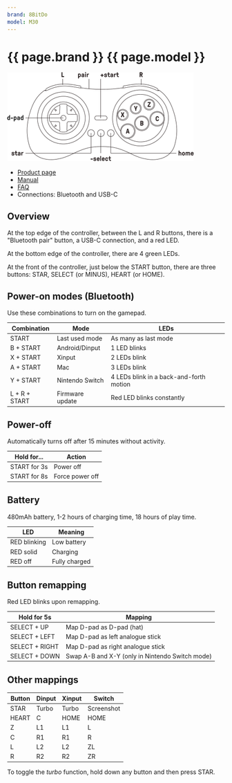```yaml
---
brand: 8BitDo
model: M30
---
```


# {{ page.brand }} {{ page.model }}

<img class="drawing" src="8BitDo_M30.svg" alt="Drawing of the {{ page.brand }} {{ page.model }} gamepad, showing all buttons.">

* [Product page](https://www.8bitdo.com/m30/)
* [Manual](https://download.8bitdo.com/Manual/Controller/M30/M30_Manual.pdf)
* [FAQ](https://support.8bitdo.com/faq/m30-bluetooth-controller.html)
* Connections: Bluetooth and USB-C

## Overview

At the top edge of the controller, between the L and R buttons, there is a "Bluetooth pair" button, a USB-C connection, and a red LED.

At the bottom edge of the controller, there are 4 green LEDs.

At the front of the controller, just below the START button, there are three buttons: STAR, SELECT (or MINUS), HEART (or HOME).

## Power-on modes (Bluetooth)

Use these combinations to turn on the gamepad.

Combination   | Mode            | LEDs
------------- | --------------- | ----
START         | Last used mode  | As many as last mode
B + START     | Android/Dinput  | 1 LED blinks
X + START     | Xinput          | 2 LEDs blink
A + START     | Mac             | 3 LEDs blink
Y + START     | Nintendo Switch | 4 LEDs blink in a back-and-forth motion
L + R + START | Firmware update | Red LED blinks constantly

## Power-off

Automatically turns off after 15 minutes without activity.

Hold for...  | Action
------------ | ------
START for 3s | Power off
START for 8s | Force power off

## Battery

480mAh battery, 1-2 hours of charging time, 18 hours of play time.

LED          | Meaning
------------ | -------
RED blinking | Low battery
RED solid    | Charging
RED off      | Fully charged

## Button remapping

Red LED blinks upon remapping.

Hold for 5s    | Mapping
-------------- | -------
SELECT + UP    | Map D-pad as D-pad (hat)
SELECT + LEFT  | Map D-pad as left analogue stick
SELECT + RIGHT | Map D-pad as right analogue stick
SELECT + DOWN  | Swap A-B and X-Y (only in Nintendo Switch mode)

## Other mappings

Button | Dinput | Xinput | Switch
------ | ------ | ------ | ------
STAR   | Turbo  | Turbo  | Screenshot
HEART  | C      | HOME   | HOME
Z      | L1     | L1     | L
C      | R1     | R1     | R
L      | L2     | L2     | ZL
R      | R2     | R2     | ZR

To toggle the *turbo* function, hold down any button and then press STAR.
